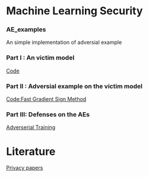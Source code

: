 # Machine Learning Security

### AE_examples
An simple  implementation  of adversial example



###  Part I : An victim model

[Code](https://github.com/xingyushu/AE_examples/blob/main/task1.py)

### Part II : Adversial example on  the victim model

[Code:Fast Gradient Sign Method](https://github.com/xingyushu/AE_examples/blob/main/task2.py)


### Part III: Defenses on the AEs


[Adverserial Training](https://github.com/xingyushu/AE_examples/blob/main/task3.py)



# Literature

[Privacy papers](https://github.com/HongshengHu/membership-inference-machine-learning-literature)



